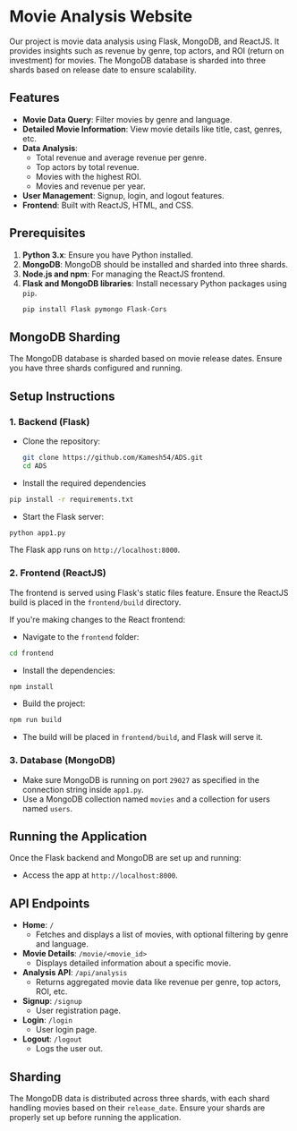 # Movie Analysis Website

Our project is movie data analysis using Flask, MongoDB, and ReactJS. It provides insights such as revenue by genre, top actors, and ROI (return on investment) for movies. The MongoDB database is sharded into three shards based on release date to ensure scalability.

## Features

- **Movie Data Query**: Filter movies by genre and language.
- **Detailed Movie Information**: View movie details like title, cast, genres, etc.
- **Data Analysis**:
  - Total revenue and average revenue per genre.
  - Top actors by total revenue.
  - Movies with the highest ROI.
  - Movies and revenue per year.
- **User Management**: Signup, login, and logout features.
- **Frontend**: Built with ReactJS, HTML, and CSS.

## Prerequisites

1. **Python 3.x**: Ensure you have Python installed.
2. **MongoDB**: MongoDB should be installed and sharded into three shards.
3. **Node.js and npm**: For managing the ReactJS frontend.
4. **Flask and MongoDB libraries**: Install necessary Python packages using `pip`.
   ```bash
   pip install Flask pymongo Flask-Cors
## MongoDB Sharding

The MongoDB database is sharded based on movie release dates. Ensure you have three shards configured and running.

## Setup Instructions

### 1. Backend (Flask)

- Clone the repository:
  ```bash
  git clone https://github.com/Kamesh54/ADS.git
  cd ADS
  ```
* Install the required dependencies

```bash
pip install -r requirements.txt
```

* Start the Flask server:

```bash
python app1.py
```

The Flask app runs on `http://localhost:8000`.

### 2. Frontend (ReactJS)

The frontend is served using Flask's static files feature. Ensure the ReactJS build is placed in the `frontend/build` directory.

If you're making changes to the React frontend:

* Navigate to the `frontend` folder:

```bash
cd frontend
```

* Install the dependencies:

```bash
npm install
```

* Build the project:

```bash
npm run build
```

* The build will be placed in `frontend/build`, and Flask will serve it.

### 3. Database (MongoDB)

* Make sure MongoDB is running on port `29027` as specified in the connection string inside `app1.py`.
* Use a MongoDB collection named `movies` and a collection for users named `users`.

## Running the Application

Once the Flask backend and MongoDB are set up and running:

* Access the app at `http://localhost:8000`.

## API Endpoints

* **Home**: `/`
   * Fetches and displays a list of movies, with optional filtering by genre and language.
* **Movie Details**: `/movie/<movie_id>`
   * Displays detailed information about a specific movie.
* **Analysis API**: `/api/analysis`
   * Returns aggregated movie data like revenue per genre, top actors, ROI, etc.
* **Signup**: `/signup`
   * User registration page.
* **Login**: `/login`
   * User login page.
* **Logout**: `/logout`
   * Logs the user out.

## Sharding

The MongoDB data is distributed across three shards, with each shard handling movies based on their `release_date`. Ensure your shards are properly set up before running the application.
